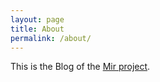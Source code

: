 ```yaml
---
layout: page
title: About
permalink: /about/
---
```


This is the Blog of the [Mir project](https://github.com/libmir/mir).
